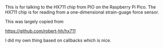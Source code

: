 This is for talking to the HX711 chip from PIO on the Raspberry Pi Pico.  The
HX711 chip is for reading from a one-dimensional strain-guage force sensor.

This was largely copied from

https://github.com/robert-hh/hx711

I did my own thing based on callbacks which is nice.
